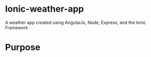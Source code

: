# Ionic-weather-app
A weather app created using AngularJs, Node, Express, and the Ionic Framework

# Purpose
